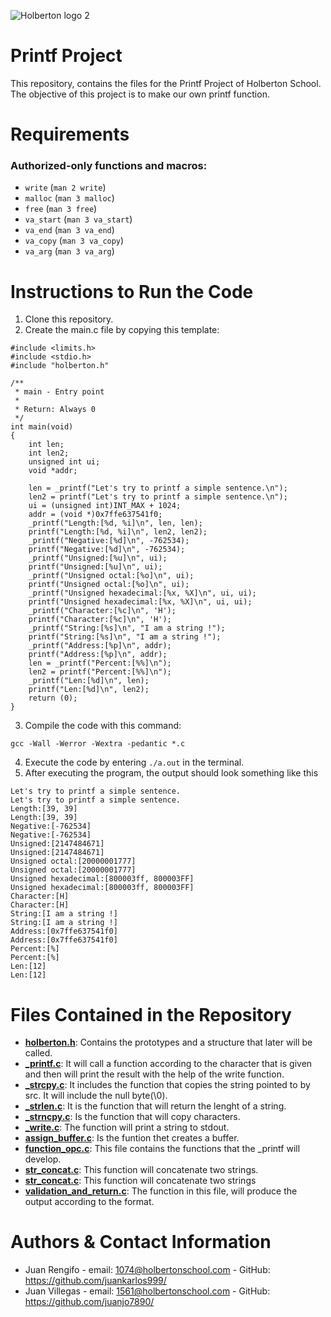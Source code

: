 ![Holberton logo 2](https://www.holbertonschool.com/holberton-logo.png)
# Printf Project

This repository, contains the files for the Printf Project of Holberton School. The objective of this project is to make our own printf function. 

# Requirements

### Authorized-only functions and macros:
-   `write`  (`man 2 write`)
-   `malloc`  (`man 3 malloc`)
-   `free`  (`man 3 free`)
-   `va_start`  (`man 3 va_start`)
-   `va_end`  (`man 3 va_end`)
-   `va_copy`  (`man 3 va_copy`)
-   `va_arg`  (`man 3 va_arg`)

# Instructions to Run the Code

1. Clone this repository.
2. Create the main.c file by copying this template:
```
#include <limits.h>
#include <stdio.h>
#include "holberton.h"

/**
 * main - Entry point
 *
 * Return: Always 0
 */
int main(void)
{
    int len;
    int len2;
    unsigned int ui;
    void *addr;

    len = _printf("Let's try to printf a simple sentence.\n");
    len2 = printf("Let's try to printf a simple sentence.\n");
    ui = (unsigned int)INT_MAX + 1024;
    addr = (void *)0x7ffe637541f0;
    _printf("Length:[%d, %i]\n", len, len);
    printf("Length:[%d, %i]\n", len2, len2);
    _printf("Negative:[%d]\n", -762534);
    printf("Negative:[%d]\n", -762534);
    _printf("Unsigned:[%u]\n", ui);
    printf("Unsigned:[%u]\n", ui);
    _printf("Unsigned octal:[%o]\n", ui);
    printf("Unsigned octal:[%o]\n", ui);
    _printf("Unsigned hexadecimal:[%x, %X]\n", ui, ui);
    printf("Unsigned hexadecimal:[%x, %X]\n", ui, ui);
    _printf("Character:[%c]\n", 'H');
    printf("Character:[%c]\n", 'H');
    _printf("String:[%s]\n", "I am a string !");
    printf("String:[%s]\n", "I am a string !");
    _printf("Address:[%p]\n", addr);
    printf("Address:[%p]\n", addr);
    len = _printf("Percent:[%%]\n");
    len2 = printf("Percent:[%%]\n");
    _printf("Len:[%d]\n", len);
    printf("Len:[%d]\n", len2);
    return (0);
}
```
3. Compile the code with this command:
```
gcc -Wall -Werror -Wextra -pedantic *.c
```
4. Execute the code by entering ```./a.out``` in the terminal.
5. After executing the program, the output should look something like this
```
Let's try to printf a simple sentence.
Let's try to printf a simple sentence.
Length:[39, 39]
Length:[39, 39]
Negative:[-762534]
Negative:[-762534]
Unsigned:[2147484671]
Unsigned:[2147484671]
Unsigned octal:[20000001777]
Unsigned octal:[20000001777]
Unsigned hexadecimal:[800003ff, 800003FF]
Unsigned hexadecimal:[800003ff, 800003FF]
Character:[H]
Character:[H]
String:[I am a string !]
String:[I am a string !]
Address:[0x7ffe637541f0]
Address:[0x7ffe637541f0]
Percent:[%]
Percent:[%]
Len:[12]
Len:[12]
```

# Files Contained in the Repository

* [**holberton.h**](./holberton.h): Contains the prototypes and a structure that later will be called.
* [**_printf.c**](./_printf.c): It will call a function according to the character that is given and then will print the result with the help of the write function.
* [**_strcpy.c**](./_strcpy.c): It includes the function that copies the string pointed to by src. It will include the null byte(\0). 
* [**_strlen.c**](./_strlen.c): It is the function that will return the lenght of a string.
* [**_strncpy.c**](./_strncpy.c): Is the function that will copy characters.
* [**_write.c**](./_write.c): The function will print a string to stdout.
* [**assign_buffer.c**](./assign_buffer.c): Is the funtion thet creates a buffer.
* [**function_opc.c**](./function_opc.c): This file contains the functions that the _printf will develop.
* [**str_concat.c**](./str_concat.c): This function will concatenate two strings.
* [**str_concat.c**](./str_concat.c): This function will concatenate two strings
* [**validation_and_return.c**](./validation_and_return.c): The function in this file, will produce the output according to the format.

# Authors & Contact Information
- Juan Rengifo - email: 1074@holbertonschool.com - GitHub: https://github.com/juankarlos999/
- Juan Villegas - email: 1561@holbertonschool.com - GitHub: https://github.com/juanjo7890/
